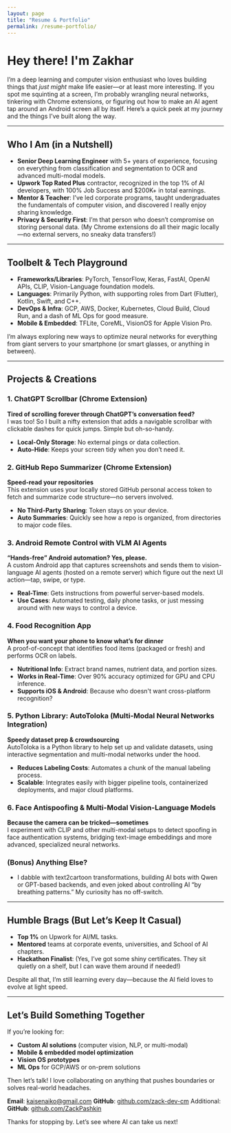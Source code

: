 ```yaml
---
layout: page
title: "Resume & Portfolio"
permalink: /resume-portfolio/
---
```


# Hey there! I'm Zakhar

I’m a deep learning and computer vision enthusiast who loves building things that *just might* make life easier—or at least more interesting. If you spot me squinting at a screen, I’m probably wrangling neural networks, tinkering with Chrome extensions, or figuring out how to make an AI agent tap around an Android screen all by itself. Here’s a quick peek at my journey and the things I’ve built along the way.

---

## Who I Am (in a Nutshell)

- **Senior Deep Learning Engineer** with 5+ years of experience, focusing on everything from classification and segmentation to OCR and advanced multi-modal models.  
- **Upwork Top Rated Plus** contractor, recognized in the top 1% of AI developers, with 100% Job Success and \$200K+ in total earnings.  
- **Mentor & Teacher**: I’ve led corporate programs, taught undergraduates the fundamentals of computer vision, and discovered I really enjoy sharing knowledge.  
- **Privacy & Security First**: I’m that person who doesn’t compromise on storing personal data. (My Chrome extensions do all their magic locally—no external servers, no sneaky data transfers!)

---

## Toolbelt & Tech Playground

- **Frameworks/Libraries**: PyTorch, TensorFlow, Keras, FastAI, OpenAI APIs, CLIP, Vision-Language foundation models.  
- **Languages**: Primarily Python, with supporting roles from Dart (Flutter), Kotlin, Swift, and C++.  
- **DevOps & Infra**: GCP, AWS, Docker, Kubernetes, Cloud Build, Cloud Run, and a dash of ML Ops for good measure.  
- **Mobile & Embedded**: TFLite, CoreML, VisionOS for Apple Vision Pro.  

I’m always exploring new ways to optimize neural networks for everything from giant servers to your smartphone (or smart glasses, or anything in between).

---

## Projects & Creations

### 1. ChatGPT Scrollbar (Chrome Extension)
**Tired of scrolling forever through ChatGPT’s conversation feed?**  
I was too! So I built a nifty extension that adds a navigable scrollbar with clickable dashes for quick jumps. Simple but oh-so-handy.  
- **Local-Only Storage**: No external pings or data collection.  
- **Auto-Hide**: Keeps your screen tidy when you don’t need it.  

### 2. GitHub Repo Summarizer (Chrome Extension)
**Speed-read your repositories**  
This extension uses your locally stored GitHub personal access token to fetch and summarize code structure—no servers involved.  
- **No Third-Party Sharing**: Token stays on your device.  
- **Auto Summaries**: Quickly see how a repo is organized, from directories to major code files.

### 3. Android Remote Control with VLM AI Agents
**“Hands-free” Android automation? Yes, please.**  
A custom Android app that captures screenshots and sends them to vision-language AI agents (hosted on a remote server) which figure out the next UI action—tap, swipe, or type.  
- **Real-Time**: Gets instructions from powerful server-based models.  
- **Use Cases**: Automated testing, daily phone tasks, or just messing around with new ways to control a device.

### 4. Food Recognition App
**When you want your phone to know what’s for dinner**  
A proof-of-concept that identifies food items (packaged or fresh) and performs OCR on labels.  
- **Nutritional Info**: Extract brand names, nutrient data, and portion sizes.  
- **Works in Real-Time**: Over 90% accuracy optimized for GPU and CPU inference.  
- **Supports iOS & Android**: Because who doesn't want cross-platform recognition?

### 5. Python Library: AutoToloka (Multi-Modal Neural Networks Integration)
**Speedy dataset prep & crowdsourcing**  
AutoToloka is a Python library to help set up and validate datasets, using interactive segmentation and multi-modal networks under the hood.  
- **Reduces Labeling Costs**: Automates a chunk of the manual labeling process.  
- **Scalable**: Integrates easily with bigger pipeline tools, containerized deployments, and major cloud platforms.

### 6. Face Antispoofing & Multi-Modal Vision-Language Models
**Because the camera can be tricked—sometimes**  
I experiment with CLIP and other multi-modal setups to detect spoofing in face authentication systems, bridging text-image embeddings and more advanced, specialized neural networks.

### (Bonus) Anything Else?
- I dabble with text2cartoon transformations, building AI bots with Qwen or GPT-based backends, and even joked about controlling AI “by breathing patterns.” My curiosity has no off-switch.

---

## Humble Brags (But Let’s Keep It Casual)

- **Top 1%** on Upwork for AI/ML tasks.  
- **Mentored** teams at corporate events, universities, and School of AI chapters.  
- **Hackathon Finalist**: (Yes, I’ve got some shiny certificates. They sit quietly on a shelf, but I can wave them around if needed!)

Despite all that, I’m still learning every day—because the AI field loves to evolve at light speed.

---

## Let’s Build Something Together

If you’re looking for:
- **Custom AI solutions** (computer vision, NLP, or multi-modal)  
- **Mobile & embedded model optimization**  
- **Vision OS prototypes**  
- **ML Ops** for GCP/AWS or on-prem solutions  

Then let’s talk! I love collaborating on anything that pushes boundaries or solves real-world headaches.

**Email**: [kaisenaiko@gmail.com](mailto:kaisenaiko@gmail.com) 
**GitHub**: [github.com/zack-dev-cm](https://github.com/zack-dev-cm)
Additional:   
**GitHub**: [github.com/ZackPashkin](https://github.com/ZackPashkin)  

Thanks for stopping by. Let’s see where AI can take us next!
